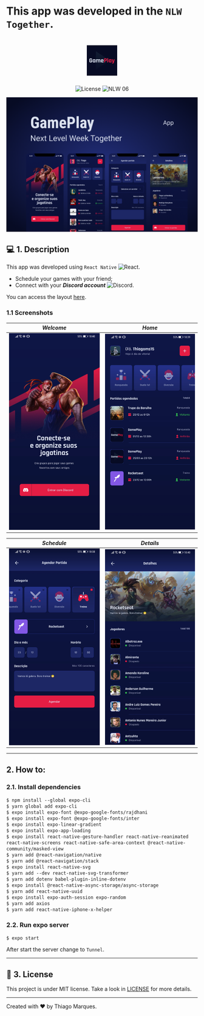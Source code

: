 # This app was developed in the `NLW Together`.

<h1 align="center">
  <img alt="GamePlay" height="80" title="Plant Manager" src="./assets/icon.png" />
</h1>

<p align="center">
  <img alt="License" src="https://img.shields.io/static/v1?label=license&message=MIT&color=E51C44&labelColor=0A1033">

 <img src="https://img.shields.io/static/v1?label=NLW&message=06&color=E51C44&labelColor=0A1033" alt="NLW 06" />
</p>

![cover](./images/cover.png?style=flat)

## 💻 1. Description
This app was developed using `React Native` <img width="20" alt="React" src="https://reactnative.dev/img/header_logo.svg">.

- Schedule your games with your friend;
- Connect with your ***Discord account*** <img width="20" alt="Discord" src="https://d33wubrfki0l68.cloudfront.net/5be3f5f20eaa5a1ff1c9e4b2f58ea421c84c8106/7987e/img/showcase/discord.png">.



You can access the layout [here](https://www.figma.com/file/FlXZbqp1cPulpcWbQiJDF8/GamePlay---NLW-Together?node-id=58913%3A83).

### 1.1 Screenshots

| ***Welcome***  |  ***Home***  |
| ------------------- | ------------------- |
| <img width="250" alt="Welcome" src="./images/01.jpg">  |  <img width="250" alt="Home" src="./images/02.jpg">  |


| ***Schedule***  |  ***Details***  |
| ------------------- | ------------------- |
| <img width="250" alt="Schedule" src="./images/03.jpg"> | <img width="250" alt="Details" src="./images/04.jpg"> |


___
## 2. How to:

### 2.1. Install dependencies

```
$ npm install --global expo-cli
$ yarn global add expo-cli
$ expo install expo-font @expo-google-fonts/rajdhani
$ expo install expo-font @expo-google-fonts/inter
$ expo install expo-linear-gradient
$ expo install expo-app-loading
$ expo install react-native-gesture-handler react-native-reanimated react-native-screens react-native-safe-area-context @react-native-community/masked-view
$ yarn add @react-navigation/native
$ yarn add @react-navigation/stack
$ expo install react-native-svg
$ yarn add --dev react-native-svg-transformer
$ yarn add dotenv babel-plugin-inline-dotenv
$ expo install @react-native-async-storage/async-storage
$ yarn add react-native-uuid
$ expo install expo-auth-session expo-random
$ yarn add axios
$ yarn add react-native-iphone-x-helper

```

### 2.2. Run expo server


```
$ expo start
```

After start the server change to `Tunnel`.

___

## 📄 3. License

This project is under MIT license. Take a look in [LICENSE](LICENSE) for more details.

___

Created with ❤️ by Thiago Marques.